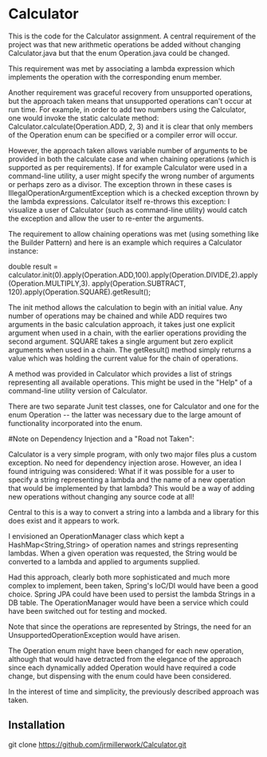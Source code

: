 # Calculator 

This is the code for the Calculator assignment. A central requirement of
the project was that new arithmetic operations be added without changing
Calculator.java but that the enum Operation.java could be changed.

This requirement was met by associating a lambda expression which implements
the operation with the corresponding enum member.

Another requirement was graceful recovery from unsupported operations, but the
approach taken means that unsupported operations can't occur at run time.
For example, in order to add two numbers using the Calculator, one would
invoke the static calculate method: Calculator.calculate(Operation.ADD, 2, 3)
and it is clear that only members of the Operation enum can be specified or
a compiler error will occur.

However, the approach taken allows variable number of arguments to be provided in both
the calculate case and when chaining operations (which is supported as per requirements).
If for example Calculator were used in a command-line utility, a user might specify the
wrong number of arguments or perhaps zero as a divisor. The exception thrown in these
cases is IllegalOperationArgumentException which is a checked exception thrown by
the lambda expressions. Calculator itself re-throws this exception: I visualize
a user of Calculator (such as command-line utility) would catch the exception and
allow the user to re-enter the arguments.

The requirement to allow chaining operations was met (using something like the Builder Pattern) and here is an example which requires a Calculator instance:

double result = calculator.init(0).apply(Operation.ADD,100).apply(Operation.DIVIDE,2).apply(Operation.MULTIPLY,3).
    	apply(Operation.SUBTRACT, 120).apply(Operation.SQUARE).getResult();
    	
The init method allows the calculation to begin with an initial value. Any number of operations may be chained
and while ADD requires two arguments in the basic calculation approach, it takes just one explicit argument
when used in a chain, with the earlier operations providing the second argument. SQUARE takes a single argument
but zero explicit arguments when used in a chain. The getResult() method simply returns a value which was
holding the current value for the chain of operations.

A method was provided in Calculator which provides a list of strings representing all available operations. This
might be used in the "Help" of a command-line utility version of Calculator.

There are two separate Junit test classes, one for Calculator and one for the enum Operation -- the latter was
necessary due to the large amount of functionality incorporated into the enum.

#Note on Dependency Injection and a "Road not Taken":

Calculator is a very simple program, with only two major files plus a custom exception. No need for dependency
injection arose. However, an idea I found intriguing was considered: What if it was possible for a user
to specify a string representing a lambda and the name of a new operation that would be implemented by that
lambda? This would be a way of adding new operations without changing any source code at all!

Central to this is a way to convert a string into a lambda and a library for this does exist and it appears to work.

I envisioned an OperationManager class which kept a HashMap<String,String> of operation names and strings
representing lambdas. When a given operation was requested, the String would be converted to a lambda and
applied to arguments supplied.

Had this approach, clearly both more sophisticated and much more complex to implement, been taken, Spring's IoC/DI would have been a good choice. Spring JPA could have been used to persist the lambda Strings in a DB table. The 
OperationManager would have been a service which could have been switched out for testing and mocked.

Note that since the operations are represented by Strings, the need for an UnsupportedOperationException would
have arisen.

The Operation enum might have been changed for each new operation, although that would have detracted from the elegance of the approach since each dynamically added Operation would have required a code change, but dispensing
with the enum could have been considered.

In the interest of time and simplicity, the previously described approach was taken.

## Installation

git clone https://github.com/jrmillerwork/Calculator.git

